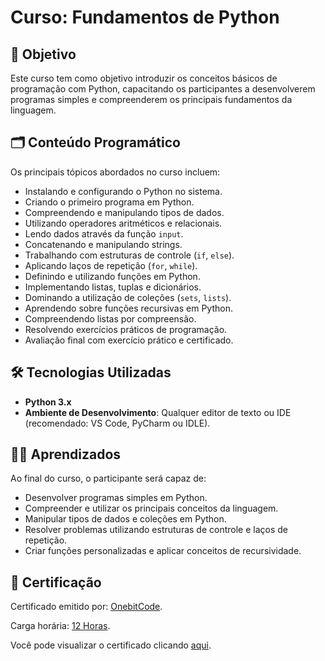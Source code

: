 # Curso: **Fundamentos de Python**

## 🎯 Objetivo  
Este curso tem como objetivo introduzir os conceitos básicos de programação com Python, capacitando os participantes a desenvolverem programas simples e compreenderem os principais fundamentos da linguagem.  

## 🗂️ Conteúdo Programático  
Os principais tópicos abordados no curso incluem:  
- Instalando e configurando o Python no sistema.  
- Criando o primeiro programa em Python.  
- Compreendendo e manipulando tipos de dados.  
- Utilizando operadores aritméticos e relacionais.  
- Lendo dados através da função `input`.  
- Concatenando e manipulando strings.  
- Trabalhando com estruturas de controle (`if`, `else`).  
- Aplicando laços de repetição (`for`, `while`).  
- Definindo e utilizando funções em Python.  
- Implementando listas, tuplas e dicionários.  
- Dominando a utilização de coleções (`sets`, `lists`).  
- Aprendendo sobre funções recursivas em Python.  
- Compreendendo listas por compreensão.  
- Resolvendo exercícios práticos de programação.  
- Avaliação final com exercício prático e certificado.  

## 🛠️ Tecnologias Utilizadas  
- **Python 3.x**  
- **Ambiente de Desenvolvimento**: Qualquer editor de texto ou IDE (recomendado: VS Code, PyCharm ou IDLE).  

## 👨‍🎓 Aprendizados  
Ao final do curso, o participante será capaz de:  
- Desenvolver programas simples em Python.  
- Compreender e utilizar os principais conceitos da linguagem.  
- Manipular tipos de dados e coleções em Python.  
- Resolver problemas utilizando estruturas de controle e laços de repetição.  
- Criar funções personalizadas e aplicar conceitos de recursividade.  

## 🚀 Certificação
Certificado emitido por: [OnebitCode](https://comunidade.onebitcode.com/feed).

Carga horária: [12 Horas]().

Você pode visualizar o certificado clicando [aqui](https://drive.google.com/file/d/1FK-FQMZ-gB5QMqmwebx-B8phcYQkz6oU/view?usp=sharing).
